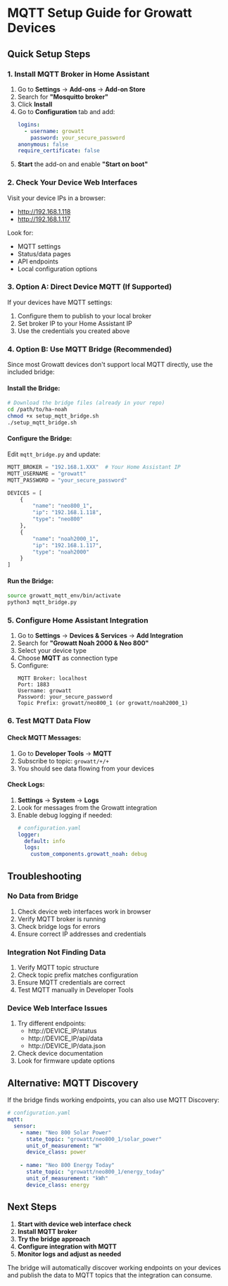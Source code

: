# MQTT Setup Guide for Growatt Devices

## Quick Setup Steps

### 1. Install MQTT Broker in Home Assistant

1. Go to **Settings** → **Add-ons** → **Add-on Store**
2. Search for **"Mosquitto broker"**
3. Click **Install**
4. Go to **Configuration** tab and add:
   ```yaml
   logins:
     - username: growatt
       password: your_secure_password
   anonymous: false
   require_certificate: false
   ```
5. **Start** the add-on and enable **"Start on boot"**

### 2. Check Your Device Web Interfaces

Visit your device IPs in a browser:
- http://192.168.1.118
- http://192.168.1.117

Look for:
- MQTT settings
- Status/data pages
- API endpoints
- Local configuration options

### 3. Option A: Direct Device MQTT (If Supported)

If your devices have MQTT settings:
1. Configure them to publish to your local broker
2. Set broker IP to your Home Assistant IP
3. Use the credentials you created above

### 4. Option B: Use MQTT Bridge (Recommended)

Since most Growatt devices don't support local MQTT directly, use the included bridge:

#### Install the Bridge:
```bash
# Download the bridge files (already in your repo)
cd /path/to/ha-noah
chmod +x setup_mqtt_bridge.sh
./setup_mqtt_bridge.sh
```

#### Configure the Bridge:
Edit `mqtt_bridge.py` and update:
```python
MQTT_BROKER = "192.168.1.XXX"  # Your Home Assistant IP
MQTT_USERNAME = "growatt"
MQTT_PASSWORD = "your_secure_password"

DEVICES = [
    {
        "name": "neo800_1",
        "ip": "192.168.1.118",
        "type": "neo800"
    },
    {
        "name": "noah2000_1", 
        "ip": "192.168.1.117",
        "type": "noah2000"
    }
]
```

#### Run the Bridge:
```bash
source growatt_mqtt_env/bin/activate
python3 mqtt_bridge.py
```

### 5. Configure Home Assistant Integration

1. Go to **Settings** → **Devices & Services** → **Add Integration**
2. Search for **"Growatt Noah 2000 & Neo 800"**
3. Select your device type
4. Choose **MQTT** as connection type
5. Configure:
   ```
   MQTT Broker: localhost
   Port: 1883
   Username: growatt
   Password: your_secure_password
   Topic Prefix: growatt/neo800_1 (or growatt/noah2000_1)
   ```

### 6. Test MQTT Data Flow

#### Check MQTT Messages:
1. Go to **Developer Tools** → **MQTT**
2. Subscribe to topic: `growatt/+/+`
3. You should see data flowing from your devices

#### Check Logs:
1. **Settings** → **System** → **Logs**
2. Look for messages from the Growatt integration
3. Enable debug logging if needed:
   ```yaml
   # configuration.yaml
   logger:
     default: info
     logs:
       custom_components.growatt_noah: debug
   ```

## Troubleshooting

### No Data from Bridge
1. Check device web interfaces work in browser
2. Verify MQTT broker is running
3. Check bridge logs for errors
4. Ensure correct IP addresses and credentials

### Integration Not Finding Data
1. Verify MQTT topic structure
2. Check topic prefix matches configuration
3. Ensure MQTT credentials are correct
4. Test MQTT manually in Developer Tools

### Device Web Interface Issues
1. Try different endpoints:
   - http://DEVICE_IP/status
   - http://DEVICE_IP/api/data
   - http://DEVICE_IP/data.json
2. Check device documentation
3. Look for firmware update options

## Alternative: MQTT Discovery

If the bridge finds working endpoints, you can also use MQTT Discovery:

```yaml
# configuration.yaml
mqtt:
  sensor:
    - name: "Neo 800 Solar Power"
      state_topic: "growatt/neo800_1/solar_power"
      unit_of_measurement: "W"
      device_class: power
      
    - name: "Neo 800 Energy Today"
      state_topic: "growatt/neo800_1/energy_today"
      unit_of_measurement: "kWh"
      device_class: energy
```

## Next Steps

1. **Start with device web interface check**
2. **Install MQTT broker**
3. **Try the bridge approach**
4. **Configure integration with MQTT**
5. **Monitor logs and adjust as needed**

The bridge will automatically discover working endpoints on your devices and publish the data to MQTT topics that the integration can consume.